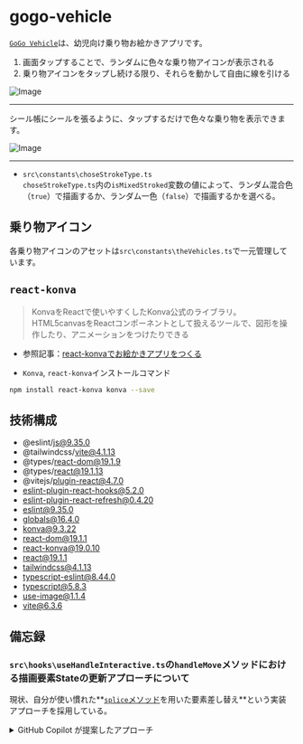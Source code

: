 # gogo-vehicle

[`GoGo Vehicle`](https://k2webservice.xsrv.jp/r0105/gogo/)は、幼児向け乗り物お絵かきアプリです。
1. 画面タップすることで、ランダムに色々な乗り物アイコンが表示される
2. 乗り物アイコンをタップし続ける限り、それらを動かして自由に線を引ける

![Image](https://github.com/user-attachments/assets/338dc9fd-5db0-4114-80e7-8e5eaebc87c9)

---

シール帳にシールを張るように、タップするだけで色々な乗り物を表示できます。

![Image](https://github.com/user-attachments/assets/6d6592be-d951-4c62-a526-94e505777606)

---

- `src\constants\choseStrokeType.ts`<br>
`choseStrokeType.ts`内の`isMixedStroked`変数の値によって、ランダム混合色（`true`）で描画するか、ランダム一色（`false`）で描画するかを選べる。

## 乗り物アイコン
各乗り物アイコンのアセットは`src\constants\theVehicles.ts`で一元管理しています。

## `react-konva`
> KonvaをReactで使いやすくしたKonva公式のライブラリ。<br>
> HTML5canvasをReactコンポーネントとして扱えるツールで、図形を操作したり、アニメーションをつけたりできる

- 参照記事：[react-konvaでお絵かきアプリをつくる](https://qiita.com/yukinonyukinon/items/4cc4b0a36dfa20723c0d)

- `Konva`, `react-konva`インストールコマンド<br>
```bash
npm install react-konva konva --save
```

## 技術構成
- @eslint/js@9.35.0
- @tailwindcss/vite@4.1.13
- @types/react-dom@19.1.9
- @types/react@19.1.13
- @vitejs/plugin-react@4.7.0
- eslint-plugin-react-hooks@5.2.0
- eslint-plugin-react-refresh@0.4.20
- eslint@9.35.0
- globals@16.4.0
- konva@9.3.22
- react-dom@19.1.1
- react-konva@19.0.10
- react@19.1.1
- tailwindcss@4.1.13
- typescript-eslint@8.44.0
- typescript@5.8.3
- use-image@1.1.4
- vite@6.3.6

## 備忘録
### `src\hooks\useHandleInteractive.ts`の`handleMove`メソッドにおける描画要素Stateの更新アプローチについて
現状、自分が使い慣れた**[`splice`メソッド](https://developer.mozilla.org/ja/docs/Web/JavaScript/Reference/Global_Objects/Array/splice)を用いた要素差し替え**という実装アプローチを採用している。

<details>
<summary>GitHub Copilot が提案したアプローチ</summary>

セッター関数（`setEachVehicle`）内で処理実行し、最終的に`map`関数を通じて更新配列を取得する実装アプローチ。<br>
セッター関数の`prev`（既存State）を用いることで既存配列を取り扱っているため、現実装での`eachVehicle`（`eachVehicleType[]`）をカスタムフックに渡す必要がなくなる。

```ts
setEachVehicle(prev => {
    // 最後に書いた線(配列の最後尾)のインデックス取得
    const lastLineIndex = prev[activeVehicleIndex].lines.length - 1;

    const updatedVehicle = {
        // 既存の各プロパティ
        ...prev[activeVehicleIndex],

        // 初期描画時のアイコン表示制御
        iconSrc: activeVehicleIndex <= 2 ?
            initVehicleIcon :
            prev[activeVehicleIndex].iconSrc,

        // 更新対象の配列要素（アクティブな配列要素が最終描画された要素）の場合
        // 現在描画中の線（配列の最後の要素）に新しい座標を追加
        lines: prev[activeVehicleIndex].lines.map((line, index) =>
            index === lastLineIndex ?
                [...line, point.x, point.y] // 既存の座標に新しい座標を追加
                : line // 既存の座標を展開
        )
    };

    // 更新対象（アクティブな配列要素）のインデックスの場合は新しい配列要素に差し替え、それ以外は既存の要素を維持
    return [...prev].map((vehicle, index) =>
        index === activeVehicleIndex ? updatedVehicle : vehicle
    );
});
```

</details>